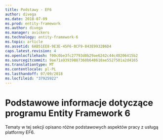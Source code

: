 ```yaml
---
title: Podstawy - EF6
author: divega
ms.date: 2018-07-09
ms.prod: entity-framework
ms.author: divega
ms.manager: avickers
ms.technology: entity-framework-6
ms.topic: article
ms.assetid: 6AB51EE8-9E3E-45F6-8CF9-843E9932B6D4
caps.latest.revision: 4
ms.openlocfilehash: f00c0be3fc27793d0b29ae6242c44c40206415b2
ms.sourcegitcommit: 9ae71a93939887360b648618ae5527501a2d4165
ms.translationtype: MT
ms.contentlocale: pl-PL
ms.lasthandoff: 07/09/2018
ms.locfileid: "37925922"
---
```

# <a name="entity-framework-6-fundamentals"></a>Podstawowe informacje dotyczące programu Entity Framework 6
Tematy w tej sekcji opisano różne podstawowych aspektów pracy z usługą platformy EF6.
